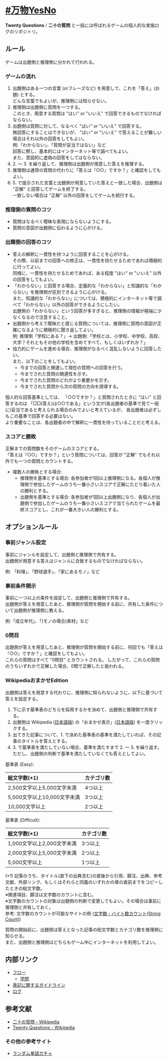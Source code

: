 # [\#万物YesNo](https://github.com/03hcl/anything-yes-no)

**Twenty Questions** / **二十の質問** と一般には呼ばれるゲームの個人的な実施ログのリポジトリ。

## ルール

ゲームは出題側と推理側に分かれて行われる。

### ゲームの流れ

1. 出題側はある一つの言葉 (orフレーズなど) を用意して、これを「答え」(お題) とする。  
  どんな言葉でもよいが、推理側には知らせない。
2. 推理側は出題側に質問を一つする。  
  このとき、用意する質問は "はい" or "いいえ" で回答できるものでなければならない。
3. 出題側は質問に対して、なるべく "はい" or "いいえ" で回答する。  
  無回答にすることはできないが、
  "はい" or "いいえ" で答えることが難しい場合はそれ以外の回答をしてもよい。  
  例:「わからない」、「質問が妥当ではない」など  
  回答に際し、基本的にはインターネット等で調べてもよい。  
  また、意図的に虚偽の回答をしてはならない。
4. 2\. ～ 3\. を繰り返して、推理側は出題側が用意した答えを推理する。
5. 推理側は通常の質問の代わりに「答えは『○○』ですか？」と確認をしてもよい。
6. 5\. で提示された言葉と出題側が用意していた答えと一致した場合、出題側は "正解" と回答してゲームを終了する。  
  一致しない場合は "正解" 以外の回答をしてゲームを続行する。

### 推理側の質問のコツ

- 質問はなるべく曖昧な表現にならないようにする。
- 質問の意図が出題側に伝わるように心がける。

### 出題側の回答のコツ

- 答えの解釈に一貫性を持つように回答することを心がける。  
  その際、以前までの回答への修正は、一貫性を持たせるためであれば積極的に行ってよい。  
  同様に、一貫性を持たせるためであれば、ある程度 "はい" or "いいえ" 以外の回答をしてもよい。
- 「わからない」と回答する場合、定義的な「わからない」と知識的な「わからない」を推理側が区別できるように心がける。  
  また、知識的な「わからない」については、積極的にインターネット等で調べて「わからない」以外の回答ができるようにしたい。  
  出題側の「わからない」という回答が多すぎると、推理側の情報が極端に少なくなるので注意すること。
- 出題側から考えて曖昧だと感じる質問については、推理側に質問の意図が正確になるように積極的に聞き返してよい。  
  例: 推理側「学校にある？」→ 出題側:「学校とは、小学校、中学校、高校、大学？それともその他の学校を含めてすべて、もしくはいずれか？」
- 協力的にゲームを進める場合、推理側がなるべく混乱しないように回答したい。  
  また、以下のことをしてもよい。
  - 今までの回答と関連して現在の質問への回答を行う。
  - 今までされた質問の関連性を示す。
  - 今までされた質問のどれがより重要かを示す。
  - 今までされた質問から次の質問の方向を誘導する。

個人的な回答基準としては、
「○○ですか？」と質問されたときに "はい" と回答するのは
「□□(答え)は○○である」という文が(各出題者の基準で見て一般に)妥当であると考えられる場合のみでよいと考えているが、
各出題者は必ずしもこの基準で回答する必要はない。  
より重要なことは、各出題者の中で解釈に一貫性を持っていることだと考える。

### スコアと勝敗

正解までの質問数をそのゲームのスコアとする。  
「答えは『○○』ですか？」という質問については、回答が "正解" でもそれ以外でも一つの質問とカウントする。

- 複数人の勝負とする場合:
  - 推理側を基準とする場合: 各参加者が1回以上推理側になる。各個人が推理側で参加したゲームのうち一番小さいスコアで正解にたどり着いた人の勝利とする。
  - 出題側を基準とする場合: 各参加者が1回以上出題側になり、各個人が出題側で参加したゲームのうち一番小さいスコアで当てられたゲームを最終スコアとし、これが一番大きい人の勝利とする。

## オプションルール

### 事前ジャンル設定

事前にジャンルを設定して、出題側と推理側で共有する。  
出題側が用意する答えはジャンルに合致するものでなければならない。

例: 「料理」、「野球選手」、「家にあるモノ」など

### 事前条件開示

事前に一つ以上の条件を設定して、出題側と推理側で共有する。  
出題側が答えを用意したあと、推理側が質問を開始する前に、共有した条件について出題側が推理側に教える。

例:「成立年代」、「(モノの場合)素材」など

### 0問目

出題側が答えを用意したあと、推理側が質問を開始する前に、何回でも「答えは『○○』ですか？」と確認をしてもよい。  
これらの質問はすべて "0問目" とカウントされる。
したがって、これらの質問のうちいずれかで正解した場合、0問で正解したと扱われる。

### WikipediaおまかせEdition

出題側は答えを用意する代わりに、推理側に知られないように、以下に基づいて答えを設定する。

1. 下に示す基準表のどちらを採用するかを決めて、出題側と推理側で共有する。
2. 出題側は Wikipedia ([日本語版](https://ja.wikipedia.org/)) の「おまかせ表示」([日本語版](https://ja.wikipedia.org/wiki/%E7%89%B9%E5%88%A5:%E3%81%8A%E3%81%BE%E3%81%8B%E3%81%9B%E8%A1%A8%E7%A4%BA)) を一度クリックする。
3. 出てきた記事について、1\. で決めた基準表の基準を満たしていれば、その記事のタイトルを答えとする。
4. 3\. で基準表を満たしていない場合、基準を満たすまで 2\. ～ 3\. を繰り返す。  
  ただし、出題側の判断で基準を満たしていなくても答えとしてよい。

基準表 (Easy):

| 総文字数(\*1) | カテゴリ数 |
|:--|:--|
| 2,500文字以上5,000文字未満 | 4つ以上 |
| 5,000文字以上10,000文字未満 | 3つ以上 |
| 10,000文字以上 | 2つ以上 |

基準表 (Difficult):

| 総文字数(\*1) | カテゴリ数 |
|:--|:--|
| 1,000文字以上2,000文字未満 | 3つ以上 |
| 2,000文字以上5,000文字未満 | 2つ以上 |
| 5,000文字以上 | 1つ以上 |

(\*1) 記事のうち、タイトル(直下の出典含む)の直後から引用、脚注、出典、参考文献、外部リンク、もしくはそれらと同義のいずれかの章の直前までをコピーしたときの総文字数。  
※関連項目、脚注は文字数のカウントに含む。  
※文字数のカウントの対象は出題側の判断で変更してもよい。その場合は事前に推理側と共有しておく。  
参考: 文字数のカウントが可能なサイトの例 ([文字数・バイト数カウント(String Count)](https://tool-taro.com/string_count/))

質問の開始前に、出題側は答えとなった記事の総文字数とカテゴリ数を推理側に知らせる。  
また、出題側と推理側はどちらもゲーム中にインターネットを利用してよい。

## 内部リンク

- [フロー](./tips/flow.html)
  - [学問](./tips/academic-discipline.html.html)
- [表記に関するガイドライン](./tips/representation-guideline.html)
- [ログ](./tips/logs.html)

## 参考文献

- [二十の質問 - Wikipedia](https://ja.wikipedia.org/wiki/%E4%BA%8C%E5%8D%81%E3%81%AE%E8%B3%AA%E5%95%8F)
- [Twenty Questions - Wikipedia](https://en.wikipedia.org/wiki/Twenty_Questions)

### その他の参考サイト

- [ランダム単語ガチャ](https://tango-gacha.com/)
